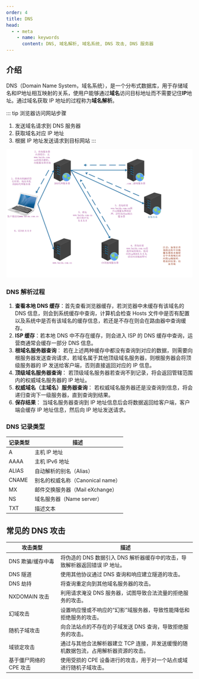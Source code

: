 ```yaml
---
order: 4
title: DNS
head:
  - - meta
    - name: keywords
      content: DNS, 域名解析, 域名系统, DNS 攻击, DNS 服务器
---
```


## 介绍

DNS（Domain Name System，域名系统），是一个分布式数据库，用于存储域名和IP地址相互映射的关系，使用户能够通过**域名**访问目标地址而不需要记住**IP**地址。通过域名获取 IP 地址的过程称为**域名解析**。

::: tip 浏览器访问网站步骤
1. 发送域名请求到 DNS 服务器
2. 获取域名对应 IP 地址
3. 根据 IP 地址发送请求到目标网站
:::

![dns](/assets/image/article/network/dns-example.png)

### DNS 解析过程

1. **查看本地 DNS 缓存**：首先查看浏览器缓存，若浏览器中未缓存有该域名的 DNS 信息，则会到系统缓存中查询，计算机会检查 Hosts 文件中是否有配置以及系统中是否有该域名的缓存信息，若还是不存在则会在路由器中查询缓存。
2. **ISP 缓存**：若本地 DNS 中不存在缓存，则会进入 ISP 的 DNS 缓存中查询，运营商通常会缓存一部分 DNS 信息。
3. **根域名服务器查询**： 若在上述两种缓存中都没有查询到对应的数据，则需要向根服务器发送查询请求，若域名属于其他顶级域名服务器，则根服务器会将顶级服务器的 IP 发送给客户端，否则直接返回对应的 IP 信息。
4. **顶级域名服务器查询**： 若顶级域名服务器若查询不到记录，将会返回管辖范围内的权威域名服务器的 IP 地址。
5. **权威域名（主域名）服务器查询**： 若权威域名服务器还是没查询到信息，将会递归查询下一级服务器，直到查询到结果。
6. **保存结果**： 当域名服务器查询到 IP 地址信息后会将数据返回给客户端，客户端会缓存 IP 地址信息，然后向 IP 地址发送请求。

### DNS 记录类型

| 记录类型 | 描述                             |
| -------- | -------------------------------- |
| A        | 主机 IP 地址                     |
| AAAA     | 主机 IPv6 地址                   |
| ALIAS    | 自动解析的别名（Alias）          |
| CNAME    | 别名的权威名称（Canonical name） |
| MX       | 邮件交换服务器（Mail eXchange）  |
| NS       | 域名服务器（Name server）        |
| TXT      | 描述文本                         |

## 常见的 DNS 攻击

| 攻击类型                | 描述                                                                                |
| ----------------------- | ----------------------------------------------------------------------------------- |
| DNS 欺骗/缓存中毒       | 将伪造的 DNS 数据引入 DNS 解析器缓存中的攻击，导致解析器返回错误 IP 地址。          |
| DNS 隧道                | 使用其他协议通过 DNS 查询和响应建立隧道的攻击。                                     |
| DNS 劫持                | 将查询重定向到其他域名服务器的攻击。                                                |
| NXDOMAIN 攻击           | 利用请求淹没 DNS 服务器，试图导致合法流量的拒绝服务的攻击。                         |
| 幻域攻击                | 设置响应慢或不响应的“幻影”域服务器，导致性能降低和拒绝服务的攻击。                  |
| 随机子域攻击            | 向合法站点的不存在的子域发送 DNS 查询，导致拒绝服务的攻击。                         |
| 域锁定攻击              | 通过与其他合法解析器建立 TCP 连接，并发送缓慢的随机数据包流，占用解析器资源的攻击。 |
| 基于僵尸网络的 CPE 攻击 | 使用受损的 CPE 设备进行的攻击，用于对一个站点或域进行随机子域攻击。                 |
